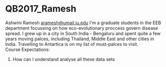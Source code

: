 # QB2017_Ramesh
Ashwini Ramesh
aramesh@umail.iu.edu
I'm a graduate students in the EEB department focussing on how eco-evolutionary proccess govern disease spread. I grew up in a  city in South India - Bengaluru and spent quite a few years moving palces, including Thailand, Middle East and other cities in India. Travelling to Antartica is on my list of must-palces to visit.  
Course Expectations:
1. How can I understand analyse all these data sets